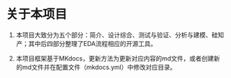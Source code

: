 # 关于本项目

1. 本项目大致分为五个部分：简介、设计综合、测试与验证、分析与建模、硅知产；其中后四部分整理了EDA流程相应的开源工具。

2. 本项目框架基于MKdocs，更新方法为更新对应内容的md文件，或者创建新的md文件并在配置文件（mkdocs.yml）中修改对应目录。
